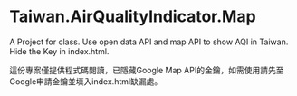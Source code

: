 # Taiwan.AirQualityIndicator.Map
A Project for class. Use open data API and map API to show AQI in Taiwan. Hide the Key in index.html.

這份專案僅提供程式碼閱讀，已隱藏Google Map API的金鑰，如需使用請先至Google申請金鑰並填入index.html缺漏處。
